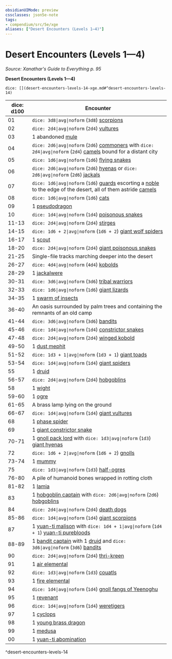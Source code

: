 ```yaml
---
obsidianUIMode: preview
cssclasses: json5e-note
tags:
- compendium/src/5e/xge
aliases: ["Desert Encounters (Levels 1—4)"]
---
```

# Desert Encounters (Levels 1—4)
*Source: Xanathar's Guide to Everything p. 95* 

**Desert Encounters (Levels 1—4)**

`dice: [](desert-encounters-levels-14-xge.md#^desert-encounters-levels-14)`

| dice: d100 | Encounter |
|------------|-----------|
| 01 | `dice: 3d8\|avg\|noform` (`3d8`) [scorpions](/3-Mechanics/CLI/bestiary/beast/scorpion.md) |
| 02 | `dice: 2d4\|avg\|noform` (`2d4`) [vultures](/3-Mechanics/CLI/bestiary/beast/vulture.md) |
| 03 | 1 abandoned [mule](/3-Mechanics/CLI/bestiary/beast/mule.md) |
| 04 | `dice: 2d6\|avg\|noform` (`2d6`) [commoners](/3-Mechanics/CLI/bestiary/humanoid/commoner.md) with `dice: 2d4\|avg\|noform` (`2d4`) [camels](/3-Mechanics/CLI/bestiary/beast/camel.md) bound for a distant city |
| 05 | `dice: 1d6\|avg\|noform` (`1d6`) [flying snakes](/3-Mechanics/CLI/bestiary/beast/flying-snake.md) |
| 06 | `dice: 2d6\|avg\|noform` (`2d6`) [hyenas](/3-Mechanics/CLI/bestiary/beast/hyena.md) or `dice: 2d6\|avg\|noform` (`2d6`) [jackals](/3-Mechanics/CLI/bestiary/beast/jackal.md) |
| 07 | `dice: 1d6\|avg\|noform` (`1d6`) [guards](/3-Mechanics/CLI/bestiary/humanoid/guard.md) escorting a [noble](/3-Mechanics/CLI/bestiary/humanoid/noble.md) to the edge of the desert, all of them astride [camels](/3-Mechanics/CLI/bestiary/beast/camel.md) |
| 08 | `dice: 1d6\|avg\|noform` (`1d6`) [cats](/3-Mechanics/CLI/bestiary/beast/cat.md) |
| 09 | 1 [pseudodragon](/3-Mechanics/CLI/bestiary/dragon/pseudodragon.md) |
| 10 | `dice: 1d4\|avg\|noform` (`1d4`) [poisonous snakes](/3-Mechanics/CLI/bestiary/beast/poisonous-snake.md) |
| 11-13 | `dice: 2d4\|avg\|noform` (`2d4`) [stirges](/3-Mechanics/CLI/bestiary/beast/stirge.md) |
| 14-15 | `dice: 1d6 + 2\|avg\|noform` (`1d6 + 2`) [giant wolf spiders](/3-Mechanics/CLI/bestiary/beast/giant-wolf-spider.md) |
| 16-17 | 1 [scout](/3-Mechanics/CLI/bestiary/humanoid/scout.md) |
| 18-20 | `dice: 2d4\|avg\|noform` (`2d4`) [giant poisonous snakes](/3-Mechanics/CLI/bestiary/beast/giant-poisonous-snake.md) |
| 21-25 | Single-file tracks marching deeper into the desert |
| 26-27 | `dice: 4d4\|avg\|noform` (`4d4`) [kobolds](/3-Mechanics/CLI/bestiary/humanoid/kobold.md) |
| 28-29 | 1 [jackalwere](/3-Mechanics/CLI/bestiary/humanoid/jackalwere.md) |
| 30-31 | `dice: 3d6\|avg\|noform` (`3d6`) [tribal warriors](/3-Mechanics/CLI/bestiary/humanoid/tribal-warrior.md) |
| 32-33 | `dice: 1d6\|avg\|noform` (`1d6`) [giant lizards](/3-Mechanics/CLI/bestiary/beast/giant-lizard.md) |
| 34-35 | 1 [swarm of insects](/3-Mechanics/CLI/bestiary/beast/swarm-of-insects.md) |
| 36-40 | An oasis surrounded by palm trees and containing the remnants of an old camp |
| 41-44 | `dice: 3d6\|avg\|noform` (`3d6`) [bandits](/3-Mechanics/CLI/bestiary/humanoid/bandit.md) |
| 45-46 | `dice: 1d4\|avg\|noform` (`1d4`) [constrictor snakes](/3-Mechanics/CLI/bestiary/beast/constrictor-snake.md) |
| 47-48 | `dice: 2d4\|avg\|noform` (`2d4`) [winged kobold](/3-Mechanics/CLI/bestiary/humanoid/winged-kobold.md) |
| 49-50 | 1 [dust mephit](/3-Mechanics/CLI/bestiary/elemental/dust-mephit.md) |
| 51-52 | `dice: 1d3 + 1\|avg\|noform` (`1d3 + 1`) [giant toads](/3-Mechanics/CLI/bestiary/beast/giant-toad.md) |
| 53-54 | `dice: 1d4\|avg\|noform` (`1d4`) [giant spiders](/3-Mechanics/CLI/bestiary/beast/giant-spider.md) |
| 55 | 1 [druid](/3-Mechanics/CLI/bestiary/humanoid/druid.md) |
| 56-57 | `dice: 2d4\|avg\|noform` (`2d4`) [hobgoblins](/3-Mechanics/CLI/bestiary/humanoid/hobgoblin.md) |
| 58 | 1 [wight](/3-Mechanics/CLI/bestiary/undead/wight.md) |
| 59-60 | 1 [ogre](/3-Mechanics/CLI/bestiary/giant/ogre.md) |
| 61-65 | A brass lamp lying on the ground |
| 66-67 | `dice: 1d4\|avg\|noform` (`1d4`) [giant vultures](/3-Mechanics/CLI/bestiary/beast/giant-vulture.md) |
| 68 | 1 [phase spider](/3-Mechanics/CLI/bestiary/monstrosity/phase-spider.md) |
| 69 | 1 [giant constrictor snake](/3-Mechanics/CLI/bestiary/beast/giant-constrictor-snake.md) |
| 70-71 | 1 [gnoll pack lord](/3-Mechanics/CLI/bestiary/humanoid/gnoll-pack-lord.md) with `dice: 1d3\|avg\|noform` (`1d3`) [giant hyenas](/3-Mechanics/CLI/bestiary/beast/giant-hyena.md) |
| 72 | `dice: 1d6 + 2\|avg\|noform` (`1d6 + 2`) [gnolls](/3-Mechanics/CLI/bestiary/humanoid/gnoll.md) |
| 73-74 | 1 [mummy](/3-Mechanics/CLI/bestiary/undead/mummy.md) |
| 75 | `dice: 1d3\|avg\|noform` (`1d3`) [half-ogres](/3-Mechanics/CLI/bestiary/giant/half-ogre-ogrillon.md) |
| 76-80 | A pile of humanoid bones wrapped in rotting cloth |
| 81-82 | 1 [lamia](/3-Mechanics/CLI/bestiary/monstrosity/lamia.md) |
| 83 | 1 [hobgoblin captain](/3-Mechanics/CLI/bestiary/humanoid/hobgoblin-captain.md) with `dice: 2d6\|avg\|noform` (`2d6`) [hobgoblins](/3-Mechanics/CLI/bestiary/humanoid/hobgoblin.md) |
| 84 | `dice: 2d4\|avg\|noform` (`2d4`) [death dogs](/3-Mechanics/CLI/bestiary/monstrosity/death-dog.md) |
| 85-86 | `dice: 1d4\|avg\|noform` (`1d4`) [giant scorpions](/3-Mechanics/CLI/bestiary/beast/giant-scorpion.md) |
| 87 | 1 [yuan-ti malison](/3-Mechanics/CLI/bestiary/monstrosity/yuan-ti-malison-type-1.md) with `dice: 1d4 + 1\|avg\|noform` (`1d4 + 1`) [yuan-ti purebloods](/3-Mechanics/CLI/bestiary/humanoid/yuan-ti-pureblood.md) |
| 88-89 | 1 [bandit captain](/3-Mechanics/CLI/bestiary/humanoid/bandit-captain.md) with 1 [druid](/3-Mechanics/CLI/bestiary/humanoid/druid.md) and `dice: 3d6\|avg\|noform` (`3d6`) [bandits](/3-Mechanics/CLI/bestiary/humanoid/bandit.md) |
| 90 | `dice: 2d4\|avg\|noform` (`2d4`) [thri-kreen](/3-Mechanics/CLI/bestiary/humanoid/thri-kreen.md) |
| 91 | 1 [air elemental](/3-Mechanics/CLI/bestiary/elemental/air-elemental.md) |
| 92 | `dice: 1d3\|avg\|noform` (`1d3`) [couatls](/3-Mechanics/CLI/bestiary/celestial/couatl.md) |
| 93 | 1 [fire elemental](/3-Mechanics/CLI/bestiary/elemental/fire-elemental.md) |
| 94 | `dice: 1d4\|avg\|noform` (`1d4`) [gnoll fangs of Yeenoghu](/3-Mechanics/CLI/bestiary/fiend/gnoll-fang-of-yeenoghu.md) |
| 95 | 1 [revenant](/3-Mechanics/CLI/bestiary/undead/revenant.md) |
| 96 | `dice: 1d4\|avg\|noform` (`1d4`) [weretigers](/3-Mechanics/CLI/bestiary/humanoid/weretiger.md) |
| 97 | 1 [cyclops](/3-Mechanics/CLI/bestiary/giant/cyclops.md) |
| 98 | 1 [young brass dragon](/3-Mechanics/CLI/bestiary/dragon/young-brass-dragon.md) |
| 99 | 1 [medusa](/3-Mechanics/CLI/bestiary/monstrosity/medusa.md) |
| 00 | 1 [yuan-ti abomination](/3-Mechanics/CLI/bestiary/monstrosity/yuan-ti-abomination.md) |
^desert-encounters-levels-14